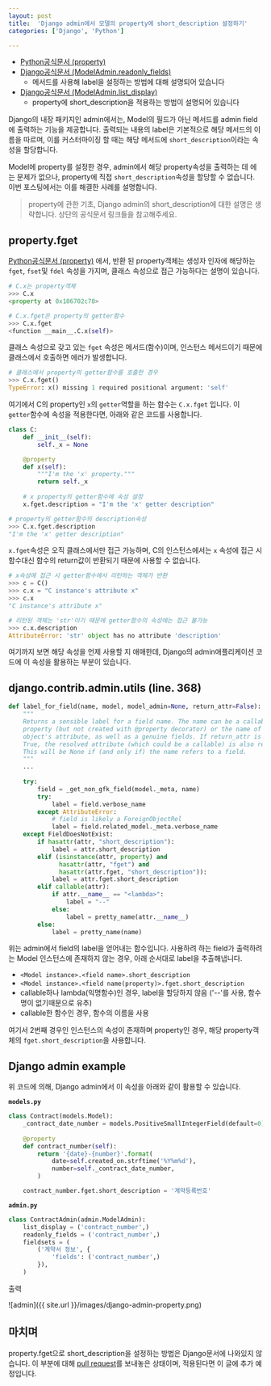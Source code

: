 ```yaml
---
layout: post
title:  'Django admin에서 모델의 property에 short_description 설정하기'
categories: ['Django', 'Python']

---
```


- [Python공식문서 (property)](https://docs.python.org/ko/3.7/library/functions.html#property)
- [Django공식문서 (ModelAdmin.readonly_fields)](https://docs.djangoproject.com/en/dev/ref/contrib/admin/#django.contrib.admin.ModelAdmin.readonly_fields)
  - 메서드를 사용해 label을 설정하는 방법에 대해 설명되어 있습니다
- [Django공식문서 (ModelAdmin.list_display)](https://docs.djangoproject.com/en/dev/ref/contrib/admin/#django.contrib.admin.ModelAdmin.list_display)
  - property에 short_description을 적용하는 방법이 설명되어 있습니다

Django의 내장 패키지인 admin에서는, Model의 필드가 아닌 메서드를 admin field에 출력하는 기능을 제공합니다. 출력되는 내용의 label은 기본적으로 해당 메서드의 이름을 따르며, 이를 커스터마이징 할 때는 해당 메서드에 `short_description`이라는 속성을 할당합니다.

Model에 property를 설정한 경우, admin에서 해당 property속성을 출력하는 데 에는 문제가 없으나, property에 직접 `short_description`속성을 할당할 수 없습니다. 이번 포스팅에서는 이를 해결한 사례를 설명합니다.

> property에 관한 기초, Django admin의 short_description에 대한 설명은 생략합니다. 상단의 공식문서 링크들을 참고해주세요.

## property.fget

[Python공식문서 (property)](https://docs.python.org/ko/3.7/library/functions.html#property) 에서, 반환 된 property객체는 생성자 인자에 해당하는 `fget`, `fset`및 `fdel` 속성을 가지며, 클래스 속성으로 접근 가능하다는 설명이 있습니다.

```python
# C.x는 property객체
>>> C.x
<property at 0x106702c78>
```

```python
# C.x.fget은 property의 getter함수
>>> C.x.fget
<function __main__.C.x(self)>
```

클래스 속성으로 갖고 있는 `fget` 속성은 메서드(함수)이며, 인스턴스 메서드이기 때문에 클래스에서 호출하면 에러가 발생합니다.

```python
# 클래스에서 property의 getter함수를 호출한 경우
>>> C.x.fget()
TypeError: x() missing 1 required positional argument: 'self'
```

여기에서 C의 property인 `x`의 `getter`역할을 하는 함수는 `C.x.fget` 입니다. 이 `getter`함수에 속성을 적용한다면, 아래와 같은 코드를 사용합니다.

```python
class C:
    def __init__(self):
        self._x = None

    @property
    def x(self):
        """I'm the 'x' property."""
        return self._x
    
    # x property의 getter함수에 속성 설정
    x.fget.description = "I'm the 'x' getter description"
```

```python
# property의 getter함수의 description속성
>>> C.x.fget.description
"I'm the 'x' getter description"
```

`x.fget`속성은 오직 클래스에서만 접근 가능하며, C의 인스턴스에서는 `x` 속성에 접근 시 함수대신 함수의 return값이 반환되기 때문에 사용할 수 없습니다.

```python
# x속성에 접근 시 getter함수에서 리턴하는 객체가 반환
>>> c = C()
>>> c.x = "C instance's attribute x"
>>> c.x
"C instance's attribute x"

# 리턴된 객체는 'str'이기 때문에 getter함수의 속성에는 접근 불가능
>>> c.x.description
AttributeError: 'str' object has no attribute 'description'
```

여기까지 보면 해당 속성을 언제 사용할 지 애매한데, Django의 admin애플리케이션 코드에 이 속성을 활용하는 부분이 있습니다.



## django.contrib.admin.utils (line. 368)

```python
def label_for_field(name, model, model_admin=None, return_attr=False):
    """
    Returns a sensible label for a field name. The name can be a callable,
    property (but not created with @property decorator) or the name of an
    object's attribute, as well as a genuine fields. If return_attr is
    True, the resolved attribute (which could be a callable) is also returned.
    This will be None if (and only if) the name refers to a field.
    """
    ...
    
    try:
        field = _get_non_gfk_field(model._meta, name)
        try:
            label = field.verbose_name
        except AttributeError:
            # field is likely a ForeignObjectRel
            label = field.related_model._meta.verbose_name
    except FieldDoesNotExist:
        if hasattr(attr, "short_description"):
            label = attr.short_description
        elif (isinstance(attr, property) and
              hasattr(attr, "fget") and
              hasattr(attr.fget, "short_description")):
            label = attr.fget.short_description
        elif callable(attr):
            if attr.__name__ == "<lambda>":
                label = "--"
            else:
                label = pretty_name(attr.__name__)
        else:
            label = pretty_name(name)
```

위는 admin에서 field의 label을 얻어내는 함수입니다. 사용하려 하는 field가 출력하려는 Model 인스턴스에 존재하지 않는 경우, 아래 순서대로 label을 추출해냅니다.

- `<Model instance>.<field name>.short_description`
- `<Model instance>.<field name(property)>.fget.short_description`
- callable하나 lambda(익명함수)인 경우, label을 할당하지 않음 ('--'를 사용, 함수명이 없기때문으로 유추)
- callable한 함수인 경우, 함수의 이름을 사용

여기서 2번째 경우인 인스턴스의 속성이 존재하며 property인 경우, 해당 property객체의 `fget.short_description`을 사용합니다.



## Django admin example

위 코드에 의해, Django admin에서 이 속성을 아래와 같이 활용할 수 있습니다.

**`models.py`**

```python
class Contract(models.Model):
    _contract_date_number = models.PositiveSmallIntegerField(default=0)
    
    @property
    def contract_number(self):
        return '{date}-{number}'.format(
            date=self.created_on.strftime('%Y%m%d'),
            number=self._contract_date_number,
        )

    contract_number.fget.short_description = '계약등록번호'
```



**`admin.py`**

```python
class ContractAdmin(admin.ModelAdmin):
    list_display = ('contract_number',)
    readonly_fields = ('contract_number',)
	fieldsets = (
        ('계약서 정보', {
            'fields': ('contract_number',)
        }),
    )
```

출력

![admin]({{ site.url }}/images/django-admin-property.png)



## 마치며

property.fget으로 short_description을 설정하는 방법은 Django문서에 나와있지 않습니다. 이 부분에 대해 [pull request](<https://github.com/django/django/pull/11191>)를 보내놓은 상태이며, 적용된다면 이 글에 추가 예정입니다.

